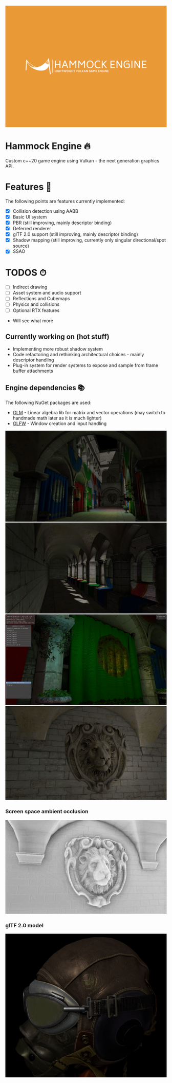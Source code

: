 ![Hammock Engine Logo](https://raw.githubusercontent.com/elliahu/HammockEngine/master/Img/hammock-engine-logo.png)

# Hammock Engine 🔥
Custom c++20 game engine using Vulkan - the next generation graphics API.

# Features 🚀
The following points are features currently implemented:
- [x] Collision detection using AABB
- [x] Basic UI system
- [x] PBR (still improving, mainly descriptor binding)
- [x] Deferred renderer
- [x] glTF 2.0 support (still improving, mainly descriptor binding)
- [x] Shadow mapping (still improving, currently only singular directional/spot source)
- [x] SSAO

# TODOS ⏱
- [ ] Indirect drawing 
- [ ] Asset system and audio support
- [ ] Reflections and Cubemaps
- [ ] Physics and collisions
- [ ] Optional RTX features
- Will see what more

## Currently working on (hot stuff)
- Implementing more robust shadow system
- Code refactoring and rethinking architectural choices - mainly descriptor handling 
- Plug-in system for render systems to expose and sample from frame buffer attachments

## Engine dependencies 📚
The following NuGet packages are used:
- [GLM](https://github.com/g-truc/glm) - Linear algebra lib for matrix and vector operations (may switch to handmade math later as it is much lighter)
- [GLFW](https://www.glfw.org/) - Window creation and input handling

![Sponza](https://raw.githubusercontent.com/elliahu/HammockEngine/master/Img/sponza.png)
![Sponza2](https://raw.githubusercontent.com/elliahu/HammockEngine/master/Img/sponza2.png)
![Sponza3](https://raw.githubusercontent.com/elliahu/HammockEngine/master/Img/sponza3.png)
![Sponza4](https://raw.githubusercontent.com/elliahu/HammockEngine/master/Img/sponza4.png)
### Screen space ambient occlusion
![SSAO](https://raw.githubusercontent.com/elliahu/HammockEngine/master/Img/ssao.png)
### glTF 2.0 model
![glTF 2.0](https://raw.githubusercontent.com/elliahu/HammockEngine/master/Img/pbr2.png)


